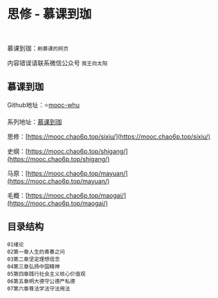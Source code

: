 # 思修 - 慕课到珈

​    

慕课到珈：`刷慕课的网页`     

内容错误请联系微信公众号 `我王向太阳`   

## 慕课到珈

Github地址：⭐[mooc-whu](https://github.com/LU-sir/mooc-whu)     

系列地址：[慕课到珈](https://mooc.chao6p.top/)     

思修：[https://mooc.chao6p.top/sixiu/](https://mooc.chao6p.top/sixiu/)   

史纲：[https://mooc.chao6p.top/shigang/](https://mooc.chao6p.top/shigang/)   

马原：[https://mooc.chao6p.top/mayuan/](https://mooc.chao6p.top/mayuan/)   

毛概：[https://mooc.chao6p.top/maogai/](https://mooc.chao6p.top/maogai/)   

## 目录结构

`01绪论`    
`02第一章人生的青春之问`    
`03第二章坚定理想信念`    
`04第三章弘扬中国精神`    
`05第四章践行社会主义核心价值观`    
`06第五章明大德守公德严私德`    
`07第六章尊法学法守法用法`    